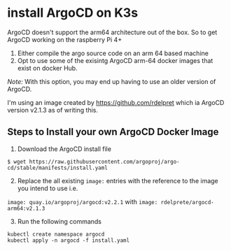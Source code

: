 # install ArgoCD on K3s

ArgoCD doesn't support the arm64 architecture out of the box. So to get ArgoCD working on the raspberry Pi 4+

1. Either compile the argo source code on an arm 64 based machine
2. Opt to use some of the exisintg ArgoCD arm-64 docker images that exist on docker Hub.

_Note:_ With this option, you may end up having to use an older version of ArgoCD.

I'm using an image created by https://github.com/rdelpret which ia ArgoCD version v2.1.3 as of writing this.

## Steps to Install your own ArgoCD Docker Image

1. Download the ArgoCD install file

```
$ wget https://raw.githubusercontent.com/argoproj/argo-cd/stable/manifests/install.yaml
```

2. Replace the all existing `image:` entries with the reference to the image you intend to use i.e.

`image: quay.io/argoproj/argocd:v2.2.1` with `image: rdelprete/argocd-arm64:v2.1.3`

3. Run the following commands

```
kubectl create namespace argocd
kubectl apply -n argocd -f install.yaml

```
